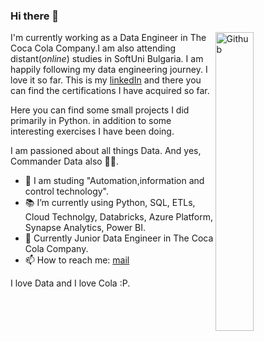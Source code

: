### Hi there 👋

<img width="35%" align="right" alt="Github" src="https://user-images.githubusercontent.com/48678280/88862734-4903af80-d201-11ea-968b-9c939d88a37c.gif" />

I'm currently working as a Data Engineer in The Coca Cola Company.I am also attending distant(<i>online</i>) studies in SoftUni Bulgaria. I am happily following my data engineering journey. I love it so far. This is my [linkedIn](https://www.linkedin.com/in/anton-kostov-807a96136) and there you can find the certifications I have acquired so far.

Here you can find some small projects I did primarily in Python. in addition to some interesting exercises I have been doing.

I am passioned about all things Data. And yes, Commander Data also 🖖🏻.



- 🔭 I am studing "Automation,information and control technology".
- 📚 I’m currently using Python, SQL, ETLs, Cloud Technolgy, Databricks, Azure Platform, Synapse Analytics, Power BI.
- 👯 Currently Junior Data Engineer in The Coca Cola Company. 
- 📫 How to reach me: [mail](mailto:anton_kostov@protonmail.com)


I love Data and I love Cola :P.

